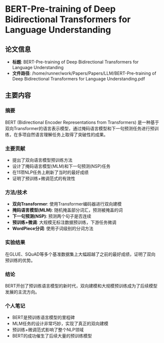 # BERT-Pre-training of Deep Bidirectional Transformers for Language Understanding

## 论文信息
- **标题**: BERT-Pre-training of Deep Bidirectional Transformers for Language Understanding
- **文件路径**: /home/runner/work/Papers/Papers/LLM/BERT-Pre-training of Deep Bidirectional Transformers for Language Understanding.pdf

## 主要内容

### 摘要

BERT (Bidirectional Encoder Representations from Transformers) 是一种基于双向Transformer的语言表示模型，通过掩码语言模型和下一句预测任务进行预训练，在多项自然语言理解任务上取得了突破性的成果。

### 主要贡献

- 提出了双向语言模型预训练方法
- 设计了掩码语言模型(MLM)和下一句预测(NSP)任务
- 在11项NLP任务上刷新了当时的最好成绩
- 证明了预训练+微调范式的有效性

### 方法/技术

- **双向Transformer**: 使用Transformer编码器进行双向建模
- **掩码语言模型(MLM)**: 随机掩盖部分词汇，预测被掩盖的词
- **下一句预测(NSP)**: 预测两个句子是否连续
- **预训练+微调**: 大规模无标注数据预训练，下游任务微调
- **WordPiece分词**: 使用子词级别的分词方法

### 实验结果

在GLUE、SQuAD等多个基准数据集上大幅超越了之前的最好成绩，证明了双向预训练的优势。

### 结论

BERT开创了预训练语言模型的新时代，双向建模和大规模预训练成为了后续模型发展的主流方向。

### 个人笔记

- BERT是预训练语言模型的里程碑
- MLM任务的设计非常巧妙，实现了真正的双向建模
- 预训练+微调范式影响了整个NLP领域
- BERT的成功催生了后续大量的预训练模型



